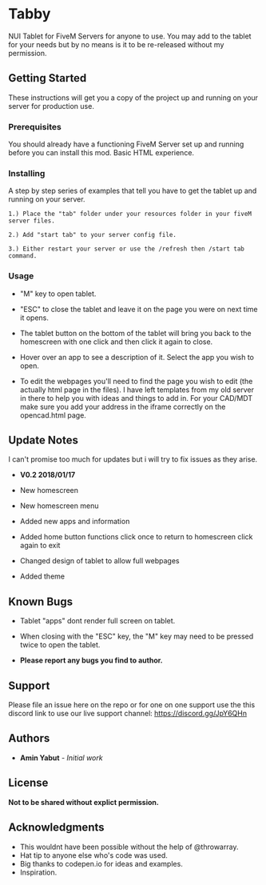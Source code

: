 # Tabby

NUI Tablet for FiveM Servers for anyone to use. You may add to the tablet for your needs but by no means is it to be re-released without my permission.

## Getting Started

These instructions will get you a copy of the project up and running on your server for production use.

### Prerequisites

You should already have a functioning FiveM Server set up and running before you can install this mod.
Basic HTML experience.

### Installing

A step by step series of examples that tell you have to get the tablet up and running on your server.

    1.) Place the "tab" folder under your resources folder in your fiveM server files.

    2.) Add "start tab" to your server config file.

    3.) Either restart your server or use the /refresh then /start tab command.

### Usage

* "M" key to open tablet.

* "ESC" to close the tablet and leave it on the page you were on next time it opens.

* The tablet button on the bottom of the tablet will bring you back to the homescreen with one click and then click it again to close.

* Hover over an app to see a description of it. Select the app you wish to open.

* To edit the webpages you'll need to find the page you wish to edit (the actually html page in the files). I have left templates from my old server in there to help you with ideas and things to add in. For your CAD/MDT make sure you add your address in the iframe correctly on the opencad.html page. 

## Update Notes

I can't promise too much for updates but i will try to fix issues as they arise.

* **V0.2 2018/01/17**

* New homescreen
* New homescreen menu
* Added new apps and information
* Added home button functions click once to return to homescreen click again to exit
* Changed design of tablet to allow full webpages
* Added theme

## Known Bugs

* Tablet "apps" dont render full screen on tablet.

* When closing with the "ESC" key, the "M" key may need to be pressed twice to open the tablet.

* **Please report any bugs you find to author.**

## Support 
Please file an issue here on the repo or for one on one support use the this discord link to use our live support channel: https://discord.gg/JpY6QHn

## Authors

* **Amin Yabut** - *Initial work*

## License

**Not to be shared without explict permission.**

## Acknowledgments

* This wouldnt have been possible without the help of @throwarray.
* Hat tip to anyone else who's code was used.
* Big thanks to codepen.io for ideas and examples.
* Inspiration.
